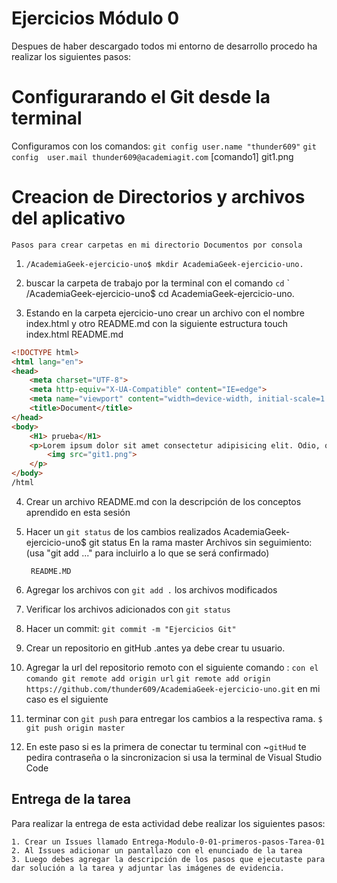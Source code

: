 # Ejercicios Módulo 0
Despues de haber descargado todos mi entorno de desarrollo procedo ha realizar los siguientes pasos:

# Configurarando el Git desde la terminal
Configuramos con los comandos:
 `git config user.name "thunder609"`
 `git config  user.mail thunder609@academiagit.com` 
 [comando1] git1.png
# Creacion de Directorios y archivos del aplicativo
    Pasos para crear carpetas en mi directorio Documentos por consola
1. `/AcademiaGeek-ejercicio-uno$ mkdir AcademiaGeek-ejercicio-uno. `

2.  buscar la carpeta de trabajo por la terminal con el comando `cd`  ` /AcademiaGeek-ejercicio-uno$ cd AcademiaGeek-ejercicio-uno. 

3. Estando en la carpeta ejercicio-uno crear un archivo con el nombre index.html y otro README.md con la siguiente estructura
touch index.html README.md

```html 
<!DOCTYPE html>
<html lang="en">
<head>
    <meta charset="UTF-8">
    <meta http-equiv="X-UA-Compatible" content="IE=edge">
    <meta name="viewport" content="width=device-width, initial-scale=1.0">
    <title>Document</title>
</head>
<body>
    <H1> prueba</H1>
    <p>Lorem ipsum dolor sit amet consectetur adipisicing elit. Odio, quae iure? Adipisci saepe voluptatibus dolorum! Excepturi, quam voluptate voluptatem quibusdam rerum eum, odit soluta necessitatibus animi, vel tenetur dolorum laudantium?
        <img src="git1.png">
    </p>
</body>
/html
```
4. Crear un archivo README.md con la descripción de los conceptos aprendido en esta sesión
5. Hacer un `git status` de los cambios realizados
AcademiaGeek-ejercicio-uno$ git status 
En la rama master
Archivos sin seguimiento:
  (usa "git add <archivo>..." para incluirlo a lo que se será confirmado)

        README.MD
7. Agregar los archivos con `git add .` los archivos modificados

8. Verificar los archivos adicionados con `git status`
9. Hacer un commit: ``` git commit -m "Ejercicios Git" ```
10. Crear un repositorio en gitHub .antes ya debe crear tu usuario.
11. Agregar la url del repositorio remoto con el siguiente comando : `con el comando git remote add origin url`
`git remote add origin https://github.com/thunder609/AcademiaGeek-ejercicio-uno.git`
  en mi caso es el siguiente 
12. terminar con `git push` para entregar los cambios a la respectiva rama.
`$ git push origin master`
13. En este paso si es la primera de conectar tu terminal con ~`gitHud` te pedira contraseña o la sincronizacion si usa la terminal de Visual Studio Code

## Entrega de la tarea

Para realizar la entrega de esta actividad debe realizar los siguientes pasos:

    1. Crear un Issues llamado Entrega-Modulo-0-01-primeros-pasos-Tarea-01
    2. Al Issues adicionar un pantallazo con el enunciado de la tarea
    3. Luego debes agregar la descripción de los pasos que ejecutaste para dar solución a la tarea y adjuntar las imágenes de evidencia.